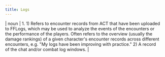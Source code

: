 ```yaml
---
title: Logs
---
```

| noun | 1.  	1) Refers to encounter records from ACT that have been uploaded to FFLogs, which may be used to analyze the events of the encounters or the performance of the players. Often refers to the overview (usually the damage rankings) of a given character's encounter records across different encounters, e.g. "My logs have been improving with practice." 2) A record of the chat and/or combat log windows.	|